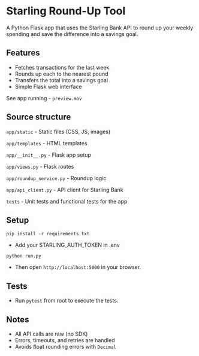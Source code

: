 # Starling Round-Up Tool

A Python Flask app that uses the Starling Bank API to round up your weekly spending and save the difference into a savings goal.

## Features
- Fetches transactions for the last week
- Rounds up each to the nearest pound
- Transfers the total into a savings goal
- Simple Flask web interface

See app running - `preview.mov`

## Source structure

`app/static` - Static files (CSS, JS, images)

`app/templates` - HTML templates

`app/__init__.py` - Flask app setup

`app/views.py` - Flask routes

`app/roundup_service.py` - Roundup logic

`app/api_client.py` - API client for Starling Bank

`tests` - Unit tests and functional tests for the app

## Setup

`pip install -r requirements.txt`

- Add your STARLING_AUTH_TOKEN in .env

`python run.py`

- Then open `http://localhost:5000` in your browser.

## Tests
- Run `pytest` from root to execute the tests.


## Notes
- All API calls are raw (no SDK)
- Errors, timeouts, and retries are handled
- Avoids float rounding errors with `Decimal`

